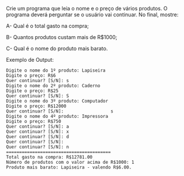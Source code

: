 Crie um programa que leia o nome e o preço de vários produtos. O programa deverá perguntar se o usuário vai continuar. No final, mostre:

A- Qual é o total gasto na compra;

B- Quantos produtos custam mais de R$1000;

C- Qual é o nome do produto mais barato.

Exemplo de Output:
~~~
Digite o nome do 1º produto: Lapiseira
Digite o preço: R$6
Quer continuar? [S/N]: s
Digite o nome do 2º produto: Caderno
Digite o preço: R$25
Quer continuar? [S/N]: S
Digite o nome do 3º produto: Computador
Digite o preço: R$12000
Quer continuar? [S/N]:                  s
Digite o nome do 4º produto: Impressora
Digite o preço: R$750
Quer continuar? [S/N]: a
Quer continuar? [S/N]: x
Quer continuar? [S/N]: d
Quer continuar? [S/N]: 
Quer continuar? [S/N]: n
========================================
Total gasto na compra: R$12781.00
Número de produtos com o valor acima de R$1000: 1
Produto mais barato: Lapiseira - valendo R$6.00.
~~~